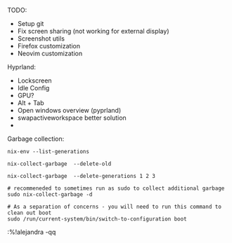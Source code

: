 TODO:

- Setup git
- Fix screen sharing (not working for external display)
- Screenshot utils
- Firefox customization
- Neovim customization

Hyprland:

- Lockscreen
- Idle Config
- GPU?
- Alt + Tab
- Open windows overview (pyprland)
- swapactiveworkspace better solution
-

Garbage collection:

```
nix-env --list-generations

nix-collect-garbage  --delete-old

nix-collect-garbage  --delete-generations 1 2 3

# recommeneded to sometimes run as sudo to collect additional garbage
sudo nix-collect-garbage -d

# As a separation of concerns - you will need to run this command to clean out boot
sudo /run/current-system/bin/switch-to-configuration boot
```

:%!alejandra -qq
